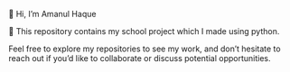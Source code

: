 👋 Hi, I’m Amanul Haque

👀 This repository contains my school project which I made using python.

Feel free to explore my repositories to see my work, and don’t hesitate to reach out if you’d like to collaborate or discuss potential opportunities.
